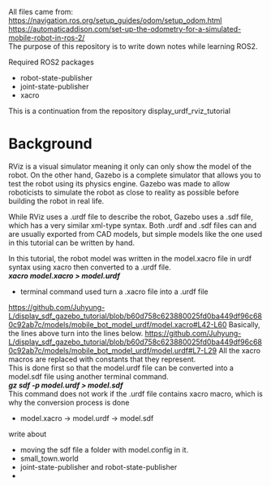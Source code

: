 All files came from:  
https://navigation.ros.org/setup_guides/odom/setup_odom.html  
https://automaticaddison.com/set-up-the-odometry-for-a-simulated-mobile-robot-in-ros-2/  
The purpose of this repository is to write down notes while learning ROS2.  

Required ROS2 packages
- robot-state-publisher
- joint-state-publisher
- xacro

This is a continuation from the repository display_urdf_rviz_tutorial

# Background
RViz is a visual simulator meaning it only can only show the model of the robot. On the other hand, Gazebo is a complete simulator that allows you to test the robot using its physics engine. Gazebo was made to allow roboticists to simulate the robot as close to reality as possible before building the robot in real life.

While RViz uses a .urdf file to describe the robot, Gazebo uses a .sdf file, which has a very similar xml-type syntax. Both .urdf and .sdf files can and are usually exported from CAD models, but simple models like the one used in this tutorial can be written by hand.  

In this tutorial, the robot model was written in the model.xacro file in urdf syntax using xacro then converted to a .urdf file.  
***xacro model.xacro > model.urdf***
- terminal command used turn a .xacro file into a .urdf file

https://github.com/Juhyung-L/display_sdf_gazebo_tutorial/blob/b60d758c623880025fd0ba449df96c680c92ab7c/models/mobile_bot_model_urdf/model.xacro#L42-L60
Basically, the lines above turn into the lines below.
https://github.com/Juhyung-L/display_sdf_gazebo_tutorial/blob/b60d758c623880025fd0ba449df96c680c92ab7c/models/mobile_bot_model_urdf/model.urdf#L7-L29
All the xacro macros are replaced with constants that they represent.  
This is done first so that the model.urdf file can be converted into a model.sdf file using another terminal command.  
***gz sdf -p model.urdf > model.sdf***  
This command does not work if the .urdf file contains xacro macro, which is why the conversion process is done
- model.xacro -> model.urdf -> model.sdf

write about 
- moving the sdf file a folder with model.config in it.
- small_town.world 
- joint-state-publisher and robot-state-publisher
- 


